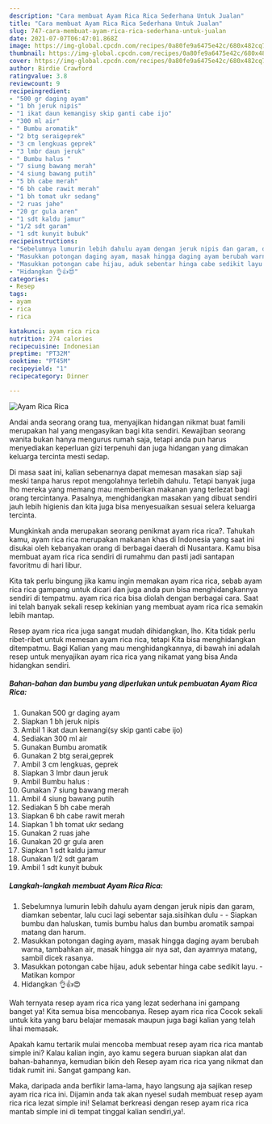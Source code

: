 ```yaml
---
description: "Cara membuat Ayam Rica Rica Sederhana Untuk Jualan"
title: "Cara membuat Ayam Rica Rica Sederhana Untuk Jualan"
slug: 747-cara-membuat-ayam-rica-rica-sederhana-untuk-jualan
date: 2021-07-07T06:47:01.868Z
image: https://img-global.cpcdn.com/recipes/0a80fe9a6475e42c/680x482cq70/ayam-rica-rica-foto-resep-utama.jpg
thumbnail: https://img-global.cpcdn.com/recipes/0a80fe9a6475e42c/680x482cq70/ayam-rica-rica-foto-resep-utama.jpg
cover: https://img-global.cpcdn.com/recipes/0a80fe9a6475e42c/680x482cq70/ayam-rica-rica-foto-resep-utama.jpg
author: Birdie Crawford
ratingvalue: 3.8
reviewcount: 9
recipeingredient:
- "500 gr daging ayam"
- "1 bh jeruk nipis"
- "1 ikat daun kemangisy skip ganti cabe ijo"
- "300 ml air"
- " Bumbu aromatik"
- "2 btg seraigeprek"
- "3 cm lengkuas geprek"
- "3 lmbr daun jeruk"
- " Bumbu halus "
- "7 siung bawang merah"
- "4 siung bawang putih"
- "5 bh cabe merah"
- "6 bh cabe rawit merah"
- "1 bh tomat ukr sedang"
- "2 ruas jahe"
- "20 gr gula aren"
- "1 sdt kaldu jamur"
- "1/2 sdt garam"
- "1 sdt kunyit bubuk"
recipeinstructions:
- "Sebelumnya lumurin lebih dahulu ayam dengan jeruk nipis dan garam, diamkan sebentar, lalu cuci lagi sebentar saja.sisihkan dulu  Siapkan bumbu dan haluskan, tumis bumbu halus dan bumbu aromatik sampai matang dan harum."
- "Masukkan potongan daging ayam, masak hingga daging ayam berubah warna, tambahkan air, masak hingga air nya sat, dan ayamnya matang, sambil dicek rasanya."
- "Masukkan potongan cabe hijau, aduk sebentar hinga cabe sedikit layu.  Matikan kompor"
- "Hidangkan 👌👍😍"
categories:
- Resep
tags:
- ayam
- rica
- rica

katakunci: ayam rica rica 
nutrition: 274 calories
recipecuisine: Indonesian
preptime: "PT32M"
cooktime: "PT45M"
recipeyield: "1"
recipecategory: Dinner

---
```



![Ayam Rica Rica](https://img-global.cpcdn.com/recipes/0a80fe9a6475e42c/680x482cq70/ayam-rica-rica-foto-resep-utama.jpg)

Andai anda seorang orang tua, menyajikan hidangan nikmat buat famili merupakan hal yang mengasyikan bagi kita sendiri. Kewajiban seorang  wanita bukan hanya mengurus rumah saja, tetapi anda pun harus menyediakan keperluan gizi terpenuhi dan juga hidangan yang dimakan keluarga tercinta mesti sedap.

Di masa  saat ini, kalian sebenarnya dapat memesan masakan siap saji meski tanpa harus repot mengolahnya terlebih dahulu. Tetapi banyak juga lho mereka yang memang mau memberikan makanan yang terlezat bagi orang tercintanya. Pasalnya, menghidangkan masakan yang dibuat sendiri jauh lebih higienis dan kita juga bisa menyesuaikan sesuai selera keluarga tercinta. 



Mungkinkah anda merupakan seorang penikmat ayam rica rica?. Tahukah kamu, ayam rica rica merupakan makanan khas di Indonesia yang saat ini disukai oleh kebanyakan orang di berbagai daerah di Nusantara. Kamu bisa membuat ayam rica rica sendiri di rumahmu dan pasti jadi santapan favoritmu di hari libur.

Kita tak perlu bingung jika kamu ingin memakan ayam rica rica, sebab ayam rica rica gampang untuk dicari dan juga anda pun bisa menghidangkannya sendiri di tempatmu. ayam rica rica bisa diolah dengan berbagai cara. Saat ini telah banyak sekali resep kekinian yang membuat ayam rica rica semakin lebih mantap.

Resep ayam rica rica juga sangat mudah dihidangkan, lho. Kita tidak perlu ribet-ribet untuk memesan ayam rica rica, tetapi Kita bisa menghidangkan ditempatmu. Bagi Kalian yang mau menghidangkannya, di bawah ini adalah resep untuk menyajikan ayam rica rica yang nikamat yang bisa Anda hidangkan sendiri.

<!--inarticleads1-->

##### Bahan-bahan dan bumbu yang diperlukan untuk pembuatan Ayam Rica Rica:

1. Gunakan 500 gr daging ayam
1. Siapkan 1 bh jeruk nipis
1. Ambil 1 ikat daun kemangi(sy skip ganti cabe ijo)
1. Sediakan 300 ml air
1. Gunakan  Bumbu aromatik
1. Gunakan 2 btg serai,geprek
1. Ambil 3 cm lengkuas, geprek
1. Siapkan 3 lmbr daun jeruk
1. Ambil  Bumbu halus :
1. Gunakan 7 siung bawang merah
1. Ambil 4 siung bawang putih
1. Sediakan 5 bh cabe merah
1. Siapkan 6 bh cabe rawit merah
1. Siapkan 1 bh tomat ukr sedang
1. Gunakan 2 ruas jahe
1. Gunakan 20 gr gula aren
1. Siapkan 1 sdt kaldu jamur
1. Gunakan 1/2 sdt garam
1. Ambil 1 sdt kunyit bubuk




<!--inarticleads2-->

##### Langkah-langkah membuat Ayam Rica Rica:

1. Sebelumnya lumurin lebih dahulu ayam dengan jeruk nipis dan garam, diamkan sebentar, lalu cuci lagi sebentar saja.sisihkan dulu -  - Siapkan bumbu dan haluskan, tumis bumbu halus dan bumbu aromatik sampai matang dan harum.
1. Masukkan potongan daging ayam, masak hingga daging ayam berubah warna, tambahkan air, masak hingga air nya sat, dan ayamnya matang, sambil dicek rasanya.
1. Masukkan potongan cabe hijau, aduk sebentar hinga cabe sedikit layu.  - Matikan kompor
1. Hidangkan 👌👍😍




Wah ternyata resep ayam rica rica yang lezat sederhana ini gampang banget ya! Kita semua bisa mencobanya. Resep ayam rica rica Cocok sekali untuk kita yang baru belajar memasak maupun juga bagi kalian yang telah lihai memasak.

Apakah kamu tertarik mulai mencoba membuat resep ayam rica rica mantab simple ini? Kalau kalian ingin, ayo kamu segera buruan siapkan alat dan bahan-bahannya, kemudian bikin deh Resep ayam rica rica yang nikmat dan tidak rumit ini. Sangat gampang kan. 

Maka, daripada anda berfikir lama-lama, hayo langsung aja sajikan resep ayam rica rica ini. Dijamin anda tak akan nyesel sudah membuat resep ayam rica rica lezat simple ini! Selamat berkreasi dengan resep ayam rica rica mantab simple ini di tempat tinggal kalian sendiri,ya!.

